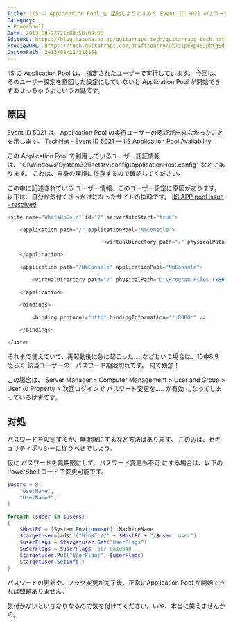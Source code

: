 ```yaml
---
Title: IIS の Application Pool を 起動しようとすると Event ID 5021 のエラーが出てすぐに停止してしまう
Category:
- PowerShell
Date: 2013-08-22T21:08:58+09:00
EditURL: https://blog.hatena.ne.jp/guitarrapc_tech/guitarrapc-tech.hatenablog.com/atom/entry/6802418398340960149
PreviewURL: https://tech.guitarrapc.com/draft/entry/Ok7z1pEkp46JpbtgSd_PlJrEymk
CustomPath: 2013/08/22/210858
---
```


<!--
Date: 2013-08-22T21:08:58+09:00
URL: https://tech.guitarrapc.com/entry/2013/08/22/210858
-->

IIS の Application Pool は、 指定されたユーザーで実行しています。
今回は、そのユーザー設定を意図した設定にしていないと Application Pool が開始できずあせっちゃうよというお話です。



## 原因
Event ID 5021 は、Application Pool の実行ユーザーの認証が出来なかったことを示します。
[TechNet - Event ID 5021 — IIS Application Pool Availability](http://technet.microsoft.com/en-us/library/cc735179(v=ws.10).aspx)

この Application Pool で利用しているユーザー認証情報は、"C:\Windows\System32\inetsrv\config\applicationHost.config" などにあります。
これは、自身の環境に依存するので確認してください。

この中に記述されている ユーザー情報、このユーザー設定に原因があります。
以下は、自分が気付くきっかけになったサイトの抜粋です。
[IIS APP pool issue - resolved](http://community.whatsupgold.com/forums/whatsupgoldeditionsstandardandpremiumeditions/iisapppoolissueresolved)


```ps1
<site name="WhatsUpGold" id="2" serverAutoStart="true">

    <application path="/" applicationPool="NmConsole">

                               <virtualDirectory path="/" physicalPath="D:\Program Files (x86)\Ipswitch\WhatsUp\HTML" userName="WhatsUpGold_User" password="[enc:AesProvider:HASH ON FIRST LINE:enc]" />

    </application>

    <application path="/NmConsole" applicationPool="NmConsole">

        <virtualDirectory path="/" physicalPath="D:\Program Files (x86)\Ipswitch\WhatsUp\HTML\NM.UI" userName="WhatsUpGold_User" password="[enc:AesProvider:HASH ON SECOND LINE:enc]" logonMethod="ClearText" />

    </application>

    <bindings>

        <binding protocol="http" bindingInformation="*:8080:" />

    </bindings>

</site>
```


それまで使えていて、再起動後に急に起こった.....などという場合は、10中8,9 恐らく 該当ユーザーの　パスワード期限切れです。
何て残念！

この場合は、
Server Manager > Computer Management > User and Group > User の Property > 次回ログインで パスワード変更を..... が有効
になってしまっているはずです。

## 対処
パスワードを設定するか、無期限にするなど方法はあります。
この辺は、セキュリティポリシーに従うべきでしょう。

仮に パスワードを無期限にして、パスワード変更も不可 にする場合は、以下のPowerShell コードで変更可能です。

```ps1
$users = @(
    "UserName",
    "UserName2",
)

foreach ($user in $users)
{
    $HostPC = [System.Environment]::MachineName
    $targetuser=[adsi]("WinNT://" + $HostPC + "/$user, user")
    $userFlags = $targetuser.Get("UserFlags")
    $userFlags = $userFlags -bor 0X10040
    $targetuser.Put("UserFlags", $userFlags)
    $targetuser.SetInfo()
}
```


パスワードの更新や、フラグ変更が完了後、正常にApplication Pool が開始できれば問題ありません。

気付かないといきなりなるので気を付けてください。いや、本当に笑えませんから。
